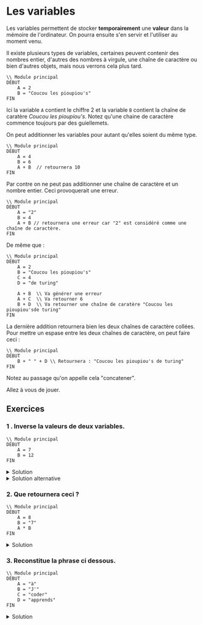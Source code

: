 # Les variables 

Les variables permettent de stocker **temporairement**  une **valeur** dans la mémoire de l'ordinateur. On pourra ensuite s'en servir et l'utiliser au moment venu. 

Il existe plusieurs types de variables, certaines peuvent contenir des nombres entier, d'autres des nombres à virgule, une chaîne de caractère ou bien d'autres objets, mais nous verrons cela plus tard. 

````
\\ Module principal
DÉBUT
    A = 2 
    B = "Coucou les pioupiou's"
FIN
````

Ici la variable ``A`` contient le chiffre 2 et la variable ``B`` contient la chaîne de caratère *Coucou les pioupiou's*. Notez qu'une chaine de caractère commence toujours par des guiellemets. 

On  peut  additionner les variables pour autant qu'elles soient du même type.
````
\\ Module principal
DÉBUT
    A = 4
    B = 6
    A + B  // retournera 10
FIN
````
Par contre on ne peut pas additionner une chaîne de caractère et un nombre entier. Ceci provoquerait une erreur.

````
\\ Module principal
DÉBUT
    A = "2"
    B = 4 
    A + B // retournera une erreur car "2" est considéré comme une chaîne de caractère.
FIN
````
 
 De même que : 

````
\\ Module principal
DÉBUT
    A = 2 
    B = "Coucou les pioupiou's"
    C = 4 
    D = "de turing"

    A + B  \\ Va générer une erreur
    A + C  \\ Va retourner 6
    B + D  \\ Va retourner une chaîne de caratère "Coucou les pioupiou'sde turing"
FIN
````

La dernière addition retournera bien les deux chaînes de caractère collées. Pour mettre un espase entre les deux chaînes de caractère, on peut faire ceci : 

````
\\ Module principal
DÉBUT
    B + " " + D \\ Retournera : "Coucou les pioupiou's de turing"
FIN
````
Notez au passage qu'on appelle cela "concatener".

Allez à vous de jouer.

## Exercices

### 1 . Inverse la valeurs de deux variables.
```
\\ Module principal
DÉBUT
    A = 7
    B = 12 
FIN
```

<details> 
  <summary>Solution </summary>

```
\\ Module principal
DÉBUT
    A = 7
    B = 12     
    \\ On doit créer une variable C qui contiendra une des valeurs
    C = A
    A = B
    B = C            
FIN
``` 
</details>

<details> 
  <summary>Solution alternative</summary>

```
\\ Module principal
DÉBUT
    A = 7
    B = 12     
    \\ Sans créer de variable supplémentaire
    
    A = A - B
    B = A + B 
    A = B - A            
FIN
``` 
</details>

### 2. Que retournera ceci ?
````
\\ Module principal
DÉBUT
    A = 8
    B = "7"
    A * B
FIN
````
<details>
    <summary>Solution </summary>
    Une erreur car B est une chaîne de caractère.
</details>

### 3. Reconstitue la phrase ci dessous.

````
\\ Module principal
DÉBUT
    A = "à"
    B = "J'"
    C = "coder"
    D = "apprends"
FIN
````

<details>
    <summary>Solution</summary>

````
\\ Module principal
DÉBUT
    A = "à"
    B = "J'"
    C = "coder"
    D = "apprends"

    B + " " + D + " " + A + " " + C
FIN
````
</details>


